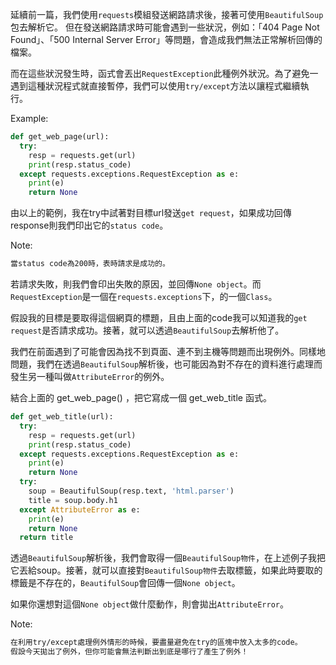 延續前一篇，我們使用`requests`模組發送網路請求後，接著可使用`BeautifulSoup`包去解析它。
但在發送網路請求時可能會遇到一些狀況，例如：「404 Page Not Found」、「500 Internal Server Error」等問題，會造成我們無法正常解析回傳的檔案。

而在這些狀況發生時，函式會丟出`RequestException`此種例外狀況。為了避免一遇到這種狀況程式就直接暫停，我們可以使用`try/except`方法以讓程式繼續執行。

Example:
```Python
def get_web_page(url):
  try:
    resp = requests.get(url)
    print(resp.status_code)
  except requests.exceptions.RequestException as e:
    print(e)
    return None
```

由以上的範例，我在try中試著對目標url發送`get request`，如果成功回傳response則我們印出它的`status code`。

Note:
``` bash
當status code為200時，表時請求是成功的。
```

若請求失敗，則我們會印出失敗的原因，並回傳`None object`。而`RequestException`是一個在`requests.exceptions`下，的一個`Class`。

假設我的目標是要取得這個網頁的標題，且由上面的code我可以知道我的`get request`是否請求成功。接著，就可以透過`BeautifulSoup`去解析他了。

我們在前面遇到了可能會因為找不到頁面、連不到主機等問題而出現例外。同樣地問題，我們在透過`BeautifulSoup`解析後，也可能因為對不存在的資料進行處理而發生另一種叫做`AttributeError`的例外。

結合上面的 get_web_page() ，把它寫成一個 get_web_title 函式。
```Python
def get_web_title(url):
  try:
    resp = requests.get(url)
    print(resp.status_code)
  except requests.exceptions.RequestException as e:
    print(e)
    return None
  try:
    soup = BeautifulSoup(resp.text, 'html.parser')
    title = soup.body.h1
  except AttributeError as e:
    print(e)
    return None
  return title
```

透過`BeautifulSoup`解析後，我們會取得一個`BeautifulSoup物件`，在上述例子我把它丟給soup。接著，就可以直接對`BeautifulSoup物件`去取標籤，如果此時要取的標籤是不存在的，`BeautifulSoup`會回傳一個`None object`。

如果你還想對這個`None object`做什麼動作，則會拋出`AttributeError`。

Note:
``` bash
在利用try/except處理例外情形的時候，要盡量避免在try的區塊中放入太多的code。
假設今天拋出了例外，但你可能會無法判斷出到底是哪行了產生了例外！
```
